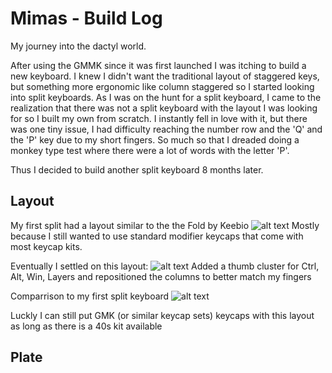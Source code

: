 # Mimas - Build Log

My journey into the dactyl world.

After using the GMMK since it was first launched I was itching to build a new keyboard. I knew I didn't want the traditional layout of staggered
keys, but something more ergonomic like column staggered so I started looking into split keyboards. As I was on the hunt for a split keyboard, I came to the 
realization that there was not a split keyboard with the layout I was looking for so I built my own from scratch. I instantly fell in love with it, but there was 
one tiny issue, I had difficulty reaching the number row and the 'Q' and the 'P' key due to my short fingers. So much so that I dreaded doing a monkey type test
where there were a lot of words with the letter 'P'.

Thus I decided to build another split keyboard 8 months later.

## Layout

My first split had a layout similar to the the Fold by Keebio
![alt text](http://url/to/img.png)
Mostly because I still wanted to use standard modifier keycaps that come with most keycap kits.

Eventually I settled on this layout:
![alt text](http://url/to/img.png)
Added a thumb cluster for Ctrl, Alt, Win, Layers and repositioned the columns to better match my fingers

Comparrison to my first split keyboard
![alt text](http://url/to/img.png)

Luckly I can still put GMK (or similar keycap sets) keycaps with this layout as long as there is a 40s kit available

## Plate


